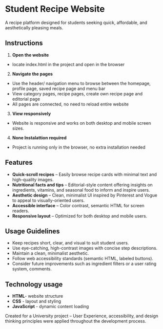 # Student Recipe Website 

A recipe platform designed for students seeking quick, affordable, and aesthetically pleasing meals.


## Instructions

1. **Open the website**
- locate index.html in the project and open in the browser

2. **Navigate the pages** 
- Use the header/ navigation menu to browse between the homepage, profile page, saved recipe page and menu bar
- View category pages, recipe pages, create own recipe page and editorial page
- All pages are connected, no need to reload entire website 

3. **View responsively**
- Website is responsive and works on both desktop and mobile screen sizes. 

4. **None Instalattion required**
 - Project is running only in the browser, no extra installation needed 



## Features 

- **Quick-scroll recipes** – Easily browse recipe cards with minimal text and high-quality images.
- **Nutritional facts and tips** – Editorial-style content offering insights on ingredients, vitamins, and seasonal food to inform and inspire users.
- **Aesthetic design** – Clean, minimalist UI inspired by Pinterest and Vogue to appeal to visually-oriented users.
- **Accessible interface** – Color contrast, semantic HTML for screen readers.
- **Responsive layout** – Optimized for both desktop and mobile users.



##  Usage Guidelines

- Keep recipes short, clear, and visual to suit student users.
- Use eye-catching, high-contrast images with concise step descriptions.
- Maintain a clean, minimalist aesthetic.
- Follow web accessibility standards (semantic HTML, labeled buttons).
- Consider future improvements such as ingredient filters or a user rating system, comments.

## Technology usage 

- **HTML**- website structure 
- **CSS** - layout and styling
- **JavaScript** - dynamic content loading 




Created for a University project – User Experience, accessibility, and design thinking principles were applied throughout the development process.



